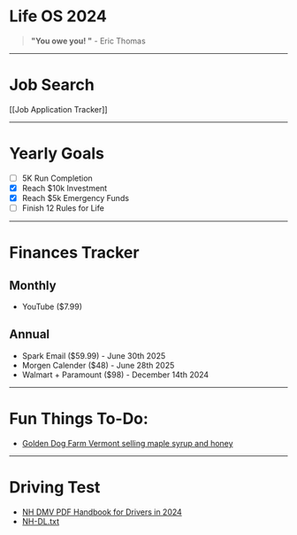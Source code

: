 # Life OS 2024

> **"You owe you! "** - Eric Thomas

---
# Job Search
[[Job Application Tracker]]

---
# Yearly Goals
- [ ]  5K Run Completion
- [x]  Reach $10k Investment
- [x]  Reach $5k Emergency Funds
- [ ]  Finish 12 Rules for Life
---
# Finances Tracker
## Monthly
- YouTube ($7.99)
## Annual
- Spark Email ($59.99) - June 30th 2025
- Morgen Calender ($48) - June 28th 2025
- Walmart + Paramount ($98) - December 14th 2024

---
# Fun Things To-Do:
- [Golden Dog Farm Vermont selling maple syrup and honey](https://goldendogfarm.com/)

---
# Driving Test
- [NH DMV PDF Handbook for Drivers in 2024](https://driving-tests.org/new-hampshire/nh-dmv-drivers-handbook-manual/)
- [NH-DL.txt](NH-DL.txt)